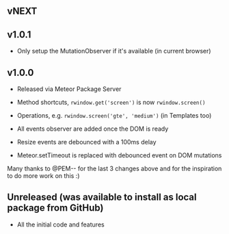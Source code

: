 ## vNEXT

## v1.0.1

* Only setup the MutationObserver if it's available (in current browser)

## v1.0.0

* Released via Meteor Package Server
* Method shortcuts, `rwindow.get('screen')` is now `rwindow.screen()`
* Operations, e.g. `rwindow.screen('gte', 'medium')` (in Templates too)

* All events observer are added once the DOM is ready
* Resize events are debounced with a 100ms delay
* Meteor.setTimeout is replaced with debounced event on DOM mutations

Many thanks to @PEM-- for the last 3 changes above and for the
inspiration to do more work on this :)

## Unreleased (was available to install as local package from GitHub)

* All the initial code and features